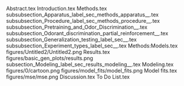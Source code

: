 Abstract.tex
Introduction.tex
Methods.tex
subsubsection_Apparatus_label_sec_methods_apparatus__.tex
subsubsection_Procedure_label_sec_methods_procedure__.tex
subsubsection_Pretraining_and_Odor_Discrimination__.tex
subsubsection_Odorant_discrimination_partial_reinforcement__.tex
subsubsection_Generalization_testing_label_sec__.tex
subsubsection_Experiment_types_label_sec__.tex
Methods:Models.tex
figures/Untitled2/Untitled2.png
Results.tex
figures/basic_gen_plots/results.png
subsection_Modeling_label_sec_results_modeling__.tex
Modeling.tex
figures/0/cartoon.png
figures/model_fits/model_fits.png
Model fits.tex
figures/mse/mse.png
Discussion.tex
To Do List.tex